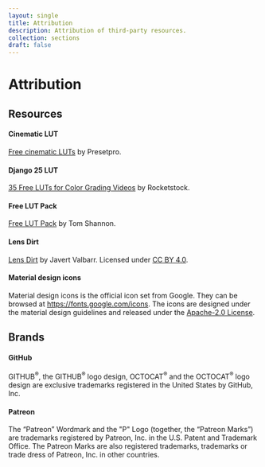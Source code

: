 ```yaml
---
layout: single
title: Attribution
description: Attribution of third-party resources.
collection: sections
draft: false
---
```


# Attribution

## Resources

#### Cinematic LUT

[Free cinematic LUTs](https://www.freepresets.com/product/free-luts-cinematic/) by Presetpro.

#### Django 25 LUT

[35 Free LUTs for Color Grading Videos](https://www.rocketstock.com/free-after-effects-templates/35-free-luts-for-color-grading-videos/) by Rocketstock.

#### Free LUT Pack

[Free LUT Pack](https://forums.unrealengine.com/community/community-content-tools-and-tutorials/19151-lut-table-pack?48641-LUT-Table-Pack=) by Tom Shannon.

#### Lens Dirt

[Lens Dirt](https://www.inscapedigital.com/lens-dirt) by Javert Valbarr. Licensed under [CC BY 4.0](http://creativecommons.org/licenses/by/4.0/).

#### Material design icons

Material design icons is the official icon set from Google. They can be browsed at https://fonts.google.com/icons. The icons are designed under the material design guidelines and released under the [Apache-2.0 License](https://github.com/google/material-design-icons/blob/master/LICENSE).

## Brands

#### GitHub

GITHUB<sup>&reg;</sup>, the GITHUB<sup>&reg;</sup> logo design, OCTOCAT<sup>&reg;</sup> and the OCTOCAT<sup>&reg;</sup> logo design are exclusive trademarks registered in the United States by GitHub, Inc.

#### Patreon

The “Patreon” Wordmark and the "P" Logo (together, the “Patreon Marks”) are trademarks registered by Patreon, Inc. in the U.S. Patent and Trademark Office. The Patreon Marks are also registered trademarks, trademarks or trade dress of Patreon, Inc. in other countries.
